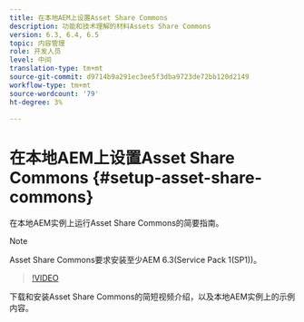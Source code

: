 ```yaml
---
title: 在本地AEM上设置Asset Share Commons
description: 功能和技术理解的材料Assets Share Commons
version: 6.3, 6.4, 6.5
topic: 内容管理
role: 开发人员
level: 中间
translation-type: tm+mt
source-git-commit: d9714b9a291ec3ee5f3dba9723de72bb120d2149
workflow-type: tm+mt
source-wordcount: '79'
ht-degree: 3%

---
```



# 在本地AEM上设置Asset Share Commons {#setup-asset-share-commons}

在本地AEM实例上运行Asset Share Commons的简要指南。

>[!NOTE]
>
>Asset Share Commons要求安装至少AEM 6.3(Service Pack 1(SP1))。

>[!VIDEO](https://video.tv.adobe.com/v/20499/?quality=9&learn=on)

下载和安装Asset Share Commons的简短视频介绍，以及本地AEM实例上的示例内容。
